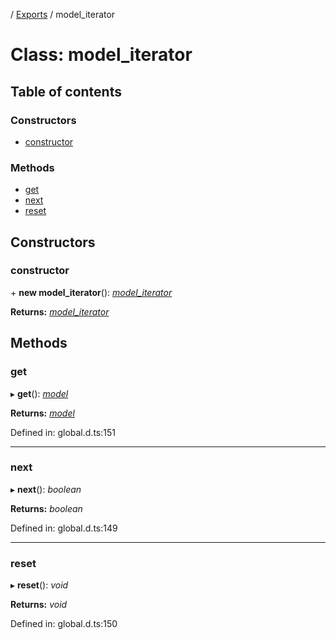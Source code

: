 [](../README.md) / [Exports](../modules.md) / model_iterator

# Class: model\_iterator

## Table of contents

### Constructors

- [constructor](model_iterator.md#constructor)

### Methods

- [get](model_iterator.md#get)
- [next](model_iterator.md#next)
- [reset](model_iterator.md#reset)

## Constructors

### constructor

\+ **new model_iterator**(): [*model\_iterator*](model_iterator.md)

**Returns:** [*model\_iterator*](model_iterator.md)

## Methods

### get

▸ **get**(): [*model*](model.md)

**Returns:** [*model*](model.md)

Defined in: global.d.ts:151

___

### next

▸ **next**(): *boolean*

**Returns:** *boolean*

Defined in: global.d.ts:149

___

### reset

▸ **reset**(): *void*

**Returns:** *void*

Defined in: global.d.ts:150
